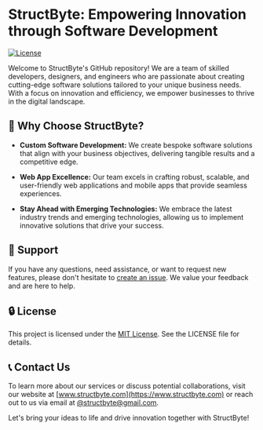 <!-- - 👋 Hi, I’m @StructByte
- 👀 I’m interested in ...
- 🌱 I’m currently learning ...
- 💞️ I’m looking to collaborate on ...
- 📫 How to reach me ... -->

<!---
StructByte/StructByte is a ✨ special ✨ repository because its `README.md` (this file) appears on your GitHub profile.
You can click the Preview link to take a look at your changes.
--->



# StructByte: Empowering Innovation through Software Development

[![License](https://img.shields.io/badge/License-MIT-blue.svg)](https://opensource.org/licenses/MIT)

Welcome to StructByte's GitHub repository! We are a team of skilled developers, designers, and engineers who are passionate about creating cutting-edge software solutions tailored to your unique business needs. With a focus on innovation and efficiency, we empower businesses to thrive in the digital landscape.

## 🚀 Why Choose StructByte?

- **Custom Software Development:** We create bespoke software solutions that align with your business objectives, delivering tangible results and a competitive edge.

- **Web App Excellence:** Our team excels in crafting robust, scalable, and user-friendly web applications and mobile apps that provide seamless experiences.

- **Stay Ahead with Emerging Technologies:** We embrace the latest industry trends and emerging technologies, allowing us to implement innovative solutions that drive your success.


## 🤝 Support

If you have any questions, need assistance, or want to request new features, please don't hesitate to [create an issue](https://github.com/structbyte/repository-name/issues). We value your feedback and are here to help.

## 🔒 License

This project is licensed under the [MIT License](LICENSE). See the LICENSE file for details.

## 📞 Contact Us

To learn more about our services or discuss potential collaborations, visit our website at [www.structbyte.com](https://www.structbyte.com) or reach out to us via email at [@structbyte@gmail.com](mailto:structbyte@gmail.com).

Let's bring your ideas to life and drive innovation together with StructByte!

